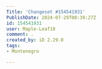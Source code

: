 ```yaml
---
Title: 'Changeset #154541931'
PublishDate: 2024-07-29T00:39:27Z
id: 154541931
user: Maple-Leaf18
comment: .
created_by: iD 2.29.0
tags:
- Montenegro

---
```

